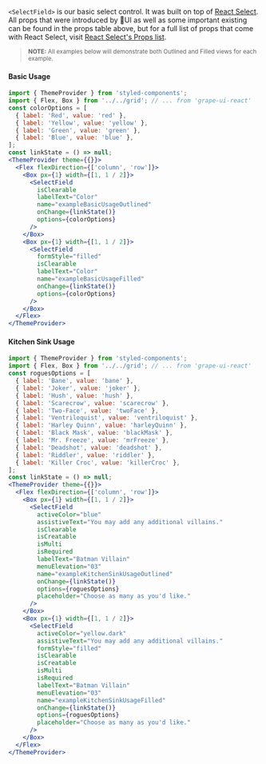 `<SelectField>` is our basic select control. It was built on top of [React Select](http://react-select.com).  All props that were introduced by 🍇UI as well as some important existing can be found in the props table above, but for a full list of props that come with React Select, visit [React Select's Props list](https://react-select.com/props).

> <small>**NOTE:** All examples below will demonstrate both Outlined and Filled views for each example.</small>

#### Basic Usage
```jsx inside Markdown
import { ThemeProvider } from 'styled-components';
import { Flex, Box } from '../../grid'; // ... from 'grape-ui-react'
const colorOptions = [
  { label: 'Red', value: 'red' },
  { label: 'Yellow', value: 'yellow' },
  { label: 'Green', value: 'green' },
  { label: 'Blue', value: 'blue' },
];
const linkState = () => null;
<ThemeProvider theme={{}}>
  <Flex flexDirection={['column', 'row']}>
    <Box px={1} width={[1, 1 / 2]}>
      <SelectField
        isClearable
        labelText="Color"
        name="exampleBasicUsageOutlined"
        onChange={linkState()}
        options={colorOptions}
      />
    </Box>
    <Box px={1} width={[1, 1 / 2]}>
      <SelectField
        formStyle="filled"
        isClearable
        labelText="Color"
        name="exampleBasicUsageFilled"
        onChange={linkState()}
        options={colorOptions}
      />
    </Box>
  </Flex>
</ThemeProvider>
```

#### Kitchen Sink Usage
```jsx inside Markdown
import { ThemeProvider } from 'styled-components';
import { Flex, Box } from '../../grid'; // ... from 'grape-ui-react'
const roguesOptions = [
  { label: 'Bane', value: 'bane' },
  { label: 'Joker', value: 'joker' },
  { label: 'Hush', value: 'hush' },
  { label: 'Scarecrow', value: 'scarecrow' },
  { label: 'Two-Face', value: 'twoFace' },
  { label: 'Ventriloquist', value: 'ventriloquist' },
  { label: 'Harley Quinn', value: 'harleyQuinn' },
  { label: 'Black Mask', value: 'blackMask' },
  { label: 'Mr. Freeze', value: 'mrFreeze' },
  { label: 'Deadshot', value: 'deadshot' },
  { label: 'Riddler', value: 'riddler' },
  { label: 'Killer Croc', value: 'killerCroc' },
];
const linkState = () => null;
<ThemeProvider theme={{}}>
  <Flex flexDirection={['column', 'row']}>
    <Box px={1} width={[1, 1 / 2]}>
      <SelectField
        activeColor="blue"
        assistiveText="You may add any additional villains."
        isClearable
        isCreatable
        isMulti
        isRequired
        labelText="Batman Villain"
        menuElevation="03"
        name="exampleKitchenSinkUsageOutlined"
        onChange={linkState()}
        options={roguesOptions}
        placeholder="Choose as many as you'd like."
      />
    </Box>
    <Box px={1} width={[1, 1 / 2]}>
      <SelectField
        activeColor="yellow.dark"
        assistiveText="You may add any additional villains."
        formStyle="filled"
        isClearable
        isCreatable
        isMulti
        isRequired
        labelText="Batman Villain"
        menuElevation="03"
        name="exampleKitchenSinkUsageFilled"
        onChange={linkState()}
        options={roguesOptions}
        placeholder="Choose as many as you'd like."
      />
    </Box>
  </Flex>
</ThemeProvider>
```
